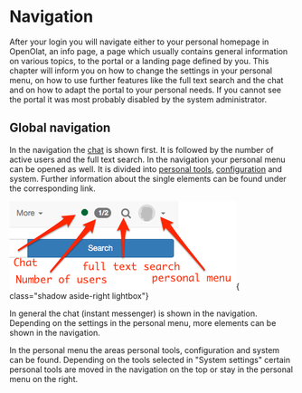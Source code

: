 # Navigation

After your login you will navigate either to your personal homepage in
OpenOlat, an info page, a page which usually contains general information on
various topics, to the portal or a landing page defined by you. This chapter
will inform you on how to change the settings in your personal menu, on how to
use further features like the full text search and the chat and on how to
adapt the portal to your personal needs. If you cannot see the portal it was
most probably disabled by the system administrator.

## Global navigation

In the navigation the [chat](Chat.md) is shown first. It is followed by the
number of active users and the full text search. In the navigation your
personal menu can be opened as well. It is divided into [personal
tools](Personal_Menu.md), [configuration](Configuration.md) and system.
Further information about the single elements can be found under the
corresponding link.

![Navigation](assets/global_navigation.png){ class="shadow aside-right lightbox"}

In general the chat (instant messenger) is shown in the navigation. Depending
on the settings in the personal menu, more elements can be shown in the
navigation.

In the personal menu the areas personal tools, configuration and system can be
found. Depending on the tools selected in "System settings" certain personal
tools are moved in the navigation on the top or stay in the personal menu on
the right.